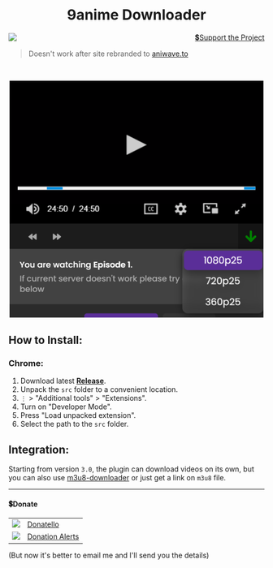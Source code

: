 <h1 align="center">9anime Downloader</h1>
<p align="right">
    <img align="left" src="https://shields.io/badge/version-v3.0.1-blue">
    <a href="#donate">💲Support the Project</a>
</p>

> Doesn't work after site rebranded to [aniwave.to](https://aniwave.to/)

<br>

<p align="center">
    <img src="github/images/main.png"  width="500px">
</p>

## How to Install:
### Chrome:
  1. Download latest **[Release](https://github.com/SuperZombi/9anime-downloader/releases)**.
  2. Unpack the ```src``` folder to a convenient location.
  3. ```⋮``` > "Additional tools" > "Extensions".
  4. Turn on "Developer Mode".
  5. Press "Load unpacked extension".
  6. Select the path to the ```src``` folder.


## Integration:
  Starting from version `3.0`, the plugin can download videos on its own, but you can also use [m3u8-downloader](https://github.com/SuperZombi/m3u8-downloader) or just get a link on `m3u8` file.
<hr>

#### 💲Donate

<table>
  <tr>
    <td>
       <img width="18px" src="https://www.google.com/s2/favicons?domain=https://donatello.to&sz=256">
    </td>
    <td>
      <a href="https://donatello.to/super_zombi">Donatello</a>
    </td>
  </tr>
  <tr>
    <td>
       <img width="18px" src="https://www.google.com/s2/favicons?domain=https://www.donationalerts.com&sz=256">
    </td>
    <td>
      <a href="https://www.donationalerts.com/r/super_zombi">Donation Alerts</a>
    </td>
  </tr>
</table>
    
(But now it's better to email me and I'll send you the details)
